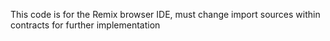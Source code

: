 This code is for the Remix browser IDE, must change import sources within contracts for further implementation
